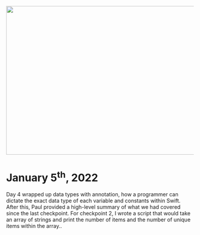 <img src="https://amtshows.com/wp-content/uploads/2014/05/Abe-21-1024x706.jpg"
     width="625"
     height="400"/>
     
# January 5<sup>th</sup>, 2022
Day 4 wrapped up data types with annotation, how a programmer can dictate the exact data type of each variable and constants within Swift.
After this, Paul provided a high-level summary of what we had covered since the last checkpoint.
For checkpoint 2, I wrote a script that would take an array of strings and print the number of items and the number of unique items within the array..
